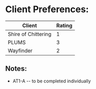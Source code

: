 # Client Preferences:

| Client | Rating |
|--------|--------|
| Shire of Chittering | 1 |
| PLUMS | 3 |
| Wayfinder | 2 |

## Notes:
- AT1-A -- to be completed individually
